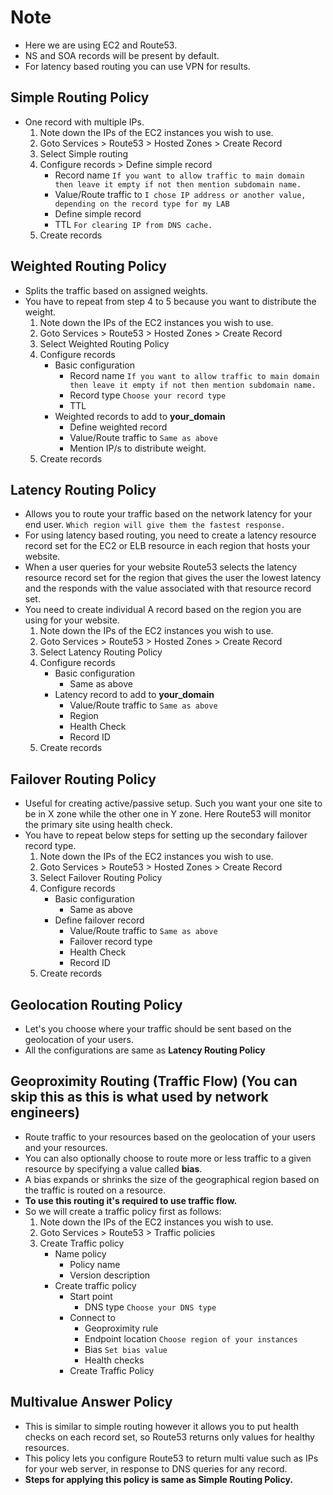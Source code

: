 # Note
* Here we are using EC2 and Route53.  
* NS and SOA records will be present by default.  
* For latency based routing you can use VPN for results.  
## Simple Routing Policy
* One record with multiple IPs.
  1.  Note down the IPs of the EC2 instances you wish to use.
  2.  Goto Services > Route53 > Hosted Zones > Create Record 
  3.  Select Simple routing
  4.  Configure records > Define simple record
      * Record name `If you want to allow traffic to main domain then leave it empty if not then mention subdomain name.`  
      * Value/Route traffic to `I chose IP address or another value, depending on the record type for my LAB`
      * Define simple record
      * TTL `For clearing IP from DNS cache.`  
  5.  Create records  
## Weighted Routing Policy  
* Splits the traffic based on assigned weights.
* You have to repeat from step 4 to 5 because you want to distribute the weight.  
  1.  Note down the IPs of the EC2 instances you wish to use.
  2.  Goto Services > Route53 > Hosted Zones > Create Record 
  3.  Select Weighted Routing Policy
  4.  Configure records
      * Basic configuration
          * Record name `If you want to allow traffic to main domain then leave it empty if not then mention subdomain name.`  
          * Record type `Choose your record type`  
          * TTL    
      * Weighted records to add to **your_domain**  
          * Define weighted record
          * Value/Route traffic to `Same as above `
          * Mention IP/s to distribute weight.
  5.  Create records  
## Latency Routing Policy  
* Allows you to route your traffic based on the network latency for your end user. `Which region will give them the fastest response.`  
* For using latency based routing, you need to create a latency resource record set for the EC2 or ELB resource in each region that hosts your website.  
* When a user queries for your website Route53 selects the latency resource record set for the region that gives the user the lowest latency and the responds with the value associated with that resource record set.  
* You need to create individual A record based on the region you are using for your website.  
  1.  Note down the IPs of the EC2 instances you wish to use.
  2.  Goto Services > Route53 > Hosted Zones > Create Record 
  3.  Select Latency Routing Policy
  4.  Configure records
      * Basic configuration
          * Same as above  
      * Latency record to add to **your_domain**
          * Value/Route traffic to `Same as above `  
          * Region  
          * Health Check  
          * Record ID  
  5.  Create records      
## Failover Routing Policy
* Useful for creating active/passive setup. Such you want your one site to be in X zone while the other one in Y zone. Here Route53 will monitor the primary site using health check.  
* You have to repeat below steps for setting up the secondary failover record type.  
  1.  Note down the IPs of the EC2 instances you wish to use.
  2.  Goto Services > Route53 > Hosted Zones > Create Record 
  3.  Select Failover Routing Policy
  4.  Configure records  
      * Basic configuration
          * Same as above  
      * Define failover record  
          * Value/Route traffic to `Same as above `  
          * Failover record type  
          * Health Check  
          * Record ID  
  5.  Create records

## Geolocation Routing Policy  
* Let's you choose where your traffic should be sent based on the geolocation of your users.
* All the configurations are same as **Latency Routing Policy**

## Geoproximity Routing (Traffic Flow) (You can skip this as this is what used by network engineers)  
* Route traffic to your resources based on the geolocation of your users and your resources.  
* You can also optionally choose to route more or less traffic to a given resource by specifying a value called **bias**.  
* A bias expands or shrinks the size of the geographical region based on the traffic is routed on a resource.  
* **To use this routing it's required to use traffic flow.**
* So we will create a traffic policy first as follows:
  1.  Note down the IPs of the EC2 instances you wish to use.
  2.  Goto Services > Route53 > Traffic policies  
  3.  Create Traffic policy
      * Name policy
        * Policy name
        * Version description  
      * Create traffic policy  
        * Start point  
          * DNS type `Choose your DNS type`  
        * Connect to  
          * Geoproximity rule  
          * Endpoint location `Choose region of your instances`  
          * Bias `Set bias value`  
          * Health checks
        * Create Traffic Policy
          
## Multivalue Answer Policy  
* This is similar to simple routing however it allows you to put health checks on each record set, so Route53 returns only values for healthy resources.  
* This policy lets you configure Route53 to return multi value such as IPs for your web server, in response to DNS queries for any record.
* **Steps for applying this policy is same as Simple Routing Policy.**  
